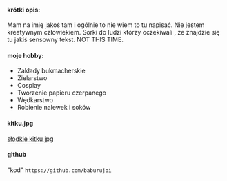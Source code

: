 #### krótki opis:
Mam na imię jakoś tam i ogólnie to nie wiem to tu napisać. Nie jestem kreatywnym człowiekiem. Sorki do ludzi którzy oczekiwali , że znajdzie się tu jakiś sensowny tekst. NOT THIS TIME.
#### moje hobby:
- Zakłady bukmacherskie
- Zielarstwo
- Cosplay
- Tworzenie papieru czerpanego
- Wędkarstwo 
- Robienie nalewek i soków
#### kitku.jpg
[słodkie kitku jpg](https://img-ovh-cloud.zszywka.pl/0/0787/w_3211.jpg)
#### github
 "kod" `https://github.com/baburujoi`
